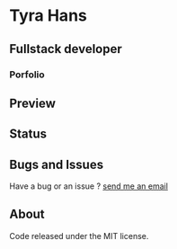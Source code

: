 # Tyra Hans
## Fullstack developer
### Porfolio


## Preview


## Status


## Bugs and Issues

Have a bug or an issue ? [send me an email](tyrahans17@gmail.com) 

## About
Code released under the MIT license.
